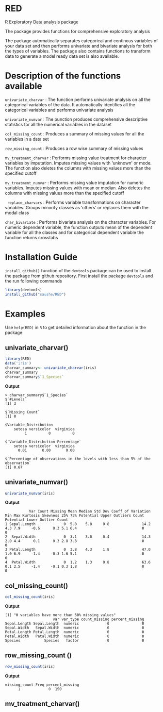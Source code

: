 # RED
R Exploratory Data analysis package

The package provides functions for comprehensive exploratory analysis

The package automatically separates categorical and continous variables of your data set and then performs univariate and bivariate  analysis for both the types of variables. The package also contains functions to transform data to generate a model ready data set is also available.

# Description of the functions available
  ```univariate_charvar``` : The function performs univariate analysis on all the categorical variables of the data. It automatically identifies all the categorical variables and  performs univariate analysis
  
  ```univariate_numvar``` : The punction produces comprehensive descriptive statistics for all the numerical variables in the dataset
  
  ```col_missing_count``` : Produces a summary of missing values for all the variables in a data set
  
  ```row_missing_count``` : Produces a row wise summary of missing values
  
  ```mv_treatment_charvar``` : Performs missing value treatment for character variables by imputation. Imputes missing values with 'unknown' or mode. The function also deletes the columns with missing values more than the specified cutoff
  
  ```mv_treatment_numvar``` : Performs missing value imputation for numeric variables. Imputes missing values with mean or median. Also deletes the columns with missing values more than the specified cutoff
 
 ``` replace_charvars``` : Performs variable transformations on character variables. Groups minority classes as 'others' or replaces them with the modal class 
 
 ```char_bivariate``` : Performs bivariate analysis on the character variables. For numeric dependent variable, the function outputs mean of the dependent variable for all the classes and for categorical dependent variable the function returns crosstabs

# Installation Guide
 
 ```install_github()``` function of the ```devtools``` package can be used to install the package from github repository. First install the package ```devtools``` and the run following commands
 
 ``` R
library(devtools)
install_github("saushe/RED")
```

# Examples

Use ```help(RED)``` in ```R``` to get detailed information about the function in the package

## univariate_charvar()
```R
library(RED)
data('iris')
charvar_summary<- univariate_charvar(iris)
charvar_summary
charvar_summary$`1_Species`
```
**Output**

```
> charvar_summary$`1_Species`
$`#Levels`
[1] 3

$`Missing Count`
[1] 0

$Variable_Distribution
    setosa versicolor  virginica 
         1          0          0 

$`Variable_Distribution Percentage`
    setosa versicolor  virginica 
      0.01       0.00       0.00 

$`Percentage of observations in the levels with less than 5% of the observation`
[1] 0.67
```

## univariate_numvar()

```R
univariate_numvar(iris)
```

**Output**
```
           Var Count Missing Mean Median Std Dev Coeff of Variation Min Max Kurtosis Skewness 25% 75% Potential Upper Outliers Count Potential Lower Outlier Count
1 Sepal.Length             0  5.8    5.8     0.8               14.2 4.3 7.9     -0.6      0.3 5.1 6.4                              0                             0
2  Sepal.Width             0  3.1    3.0     0.4               14.3 2.0 4.4      0.1      0.3 2.8 3.3                              0                             0
3 Petal.Length             0  3.8    4.3     1.8               47.0 1.0 6.9     -1.4     -0.3 1.6 5.1                              0                             0
4  Petal.Width             0  1.2    1.3     0.8               63.6 0.1 2.5     -1.4     -0.1 0.3 1.8                              0                             0
```

## col_missing_count()

```R
col_missing_count(iris)
```
**Output**

```
[1] "0 variables have more than 50% missing values"
                      var var_type count_missing percent_missing
Sepal.Length Sepal.Length  numeric             0               0
Sepal.Width   Sepal.Width  numeric             0               0
Petal.Length Petal.Length  numeric             0               0
Petal.Width   Petal.Width  numeric             0               0
Species           Species   factor             0               0

```

## row_missing_count ()

```R
row_missing_count(iris)
```

**Output**
  
  ```
  missing_count Freq percent_missing
        1             0  150               
  ```
## mv_treatment_charvar()

```R










